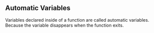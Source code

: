 ## Automatic Variables

Variables declared inside of a function are called automatic variables. 
Because the variable disappears when the function exits.












